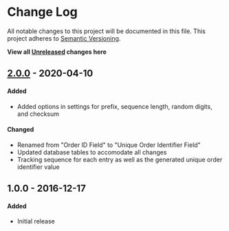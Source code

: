 # Change Log
All notable changes to this project will be documented in this file.
This project adheres to [Semantic Versioning](http://semver.org/).

**View all [Unreleased][] changes here**

## [2.0.0][] - 2020-04-10
#### Added
-   Added options in settings for prefix, sequence length, random digits, and checksum

#### Changed
-   Renamed from "Order ID Field" to "Unique Order Identifier Field"
-   Updated database tables to accomodate all changes
-   Tracking sequence for each entry as well as the generated unique order identifier value

## 1.0.0 - 2016-12-17
#### Added
-   Initial release

[Unreleased]: https://github.com/pointybeard/uuidfield/compare/2.0.0...integration
[2.0.0]: https://github.com/pointybeard/uuidfield/compare/1.0.0...2.0.0
